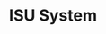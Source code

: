 ---
title: "ISU System"
layout: category
permalink: /categories/categories3/
author_profile: true
taxonomy: Categories3
sidebar:
  nav: "categories"
---